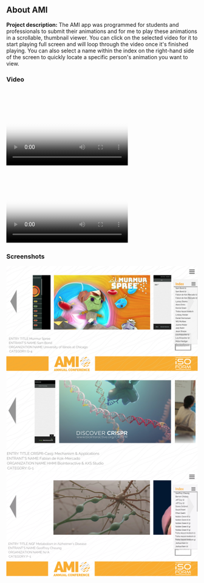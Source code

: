 ## About AMI
  
**Project description:** The AMI app was programmed for students and professionals to submit their animations and for me to play these 
animations in a scrollable, thumbnail viewer. You can click on the selected video for it to start playing full screen and will loop
through the video once it's finished playing. You can also select a name within the index on the right-hand side of the screen to 
quickly locate a specific person's animation you want to view. 

### Video 

<video src="gifs/AMI1.mov" poster="poster.jpg" width="320" height="200" controls preload></video>
<video src="gifs/AMI2.mov" poster="poster.jpg" width="320" height="200" controls preload></video>

### Screenshots

<img src="images/AMI1.png?raw=true"/>
<img src="images/AMI2.png?raw=true"/>
<img src="images/AMI3.png?raw=true"/>
